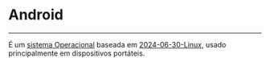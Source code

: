 # Android 
---
É um [sistema Operacional](api/2024/06/2024-06-30-Sistema_Operacional.md) baseada em [2024-06-30-Linux](api/2024/06/2024-06-30-Linux.md), usado principalmente em dispositivos portáteis.